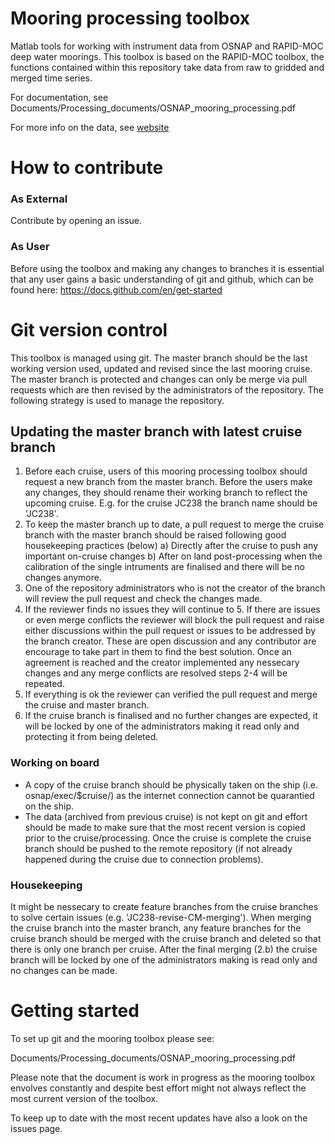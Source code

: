 # Mooring processing toolbox
Matlab tools for working with instrument data from OSNAP and RAPID-MOC deep water moorings. This toolbox is based on the RAPID-MOC toolbox, the functions contained within this repository take data from raw to gridded and merged time series.  

For documentation,  see Documents/Processing_documents/OSNAP_mooring_processing.pdf

For more info on the data, see [website](https://scotmarphys.github.io/ScotMarPhys.OSNAP-Mooring-Processing.io/)

# How to contribute

### As External
Contribute by opening an issue.

### As User
Before using the toolbox and making any changes to branches it is essential that any user gains a basic understanding of git and github, which can be found here:
https://docs.github.com/en/get-started

# Git version control
This toolbox is managed using git. The master branch should be the last working version used, updated and revised since the last mooring cruise. The master branch is protected and changes can only be merge via pull requests which are then revised by the administrators of the repository. The following strategy is used to manage the repository.

## Updating the master branch with latest cruise branch
1. Before each cruise, users of this mooring processing toolbox should request a new branch from the master branch. Before the users make any changes, they should rename their working branch to reflect the upcoming cruise. E.g. for the cruise JC238 the branch name should be 'JC238'.
2. To keep the master branch up to date, a pull request to merge the cruise branch with the master branch should be raised following good housekeeping practices (below)
   a) Directly after the cruise to push any important on-cruise changes
   b) After on land post-processing when the calibration of the single intruments are finalised and there will be no changes anymore.
3. One of the repository administrators who is not the creator of the branch will review the pull request and check the changes made.
4. If the reviewer finds no issues they will continue to 5. If there are issues or even merge conflicts the reviewer will block the pull request and raise either discussions within the pull request or issues to be addressed by the branch creator. These are open discussion and any contributor are encourage to take part in them to find the best solution. Once an agreement is reached and the creator implemented any nessecary changes and any merge conflicts are resolved steps 2-4 will be repeated.
5. If everything is ok the reviewer can verified the pull request and merge the cruise and master branch.
6. If the cruise branch is finalised and no further changes are expected, it will be locked by one of the administrators making it read only and protecting it from being deleted.

### Working on board
- A copy of the cruise branch should be physically taken on the ship (i.e. osnap/exec/$cruise/) as the internet connection cannot be quarantied on the ship.
- The data (archived from previous cruise) is not kept on git and effort should be made to make sure that the most recent version is copied prior to the cruise/processing. Once the cruise is complete the cruise branch should be pushed to the remote repository (if not already happened during the cruise due to connection problems).

### Housekeeping
It might be nessecary to create feature branches from the cruise branches to solve certain issues (e.g. 'JC238-revise-CM-merging'). When merging the cruise branch into the master branch, any feature branches for the cruise branch should be merged with the cruise branch and deleted so that there is only one branch per cruise. After the final merging (2.b) the cruise branch will be locked by one of the administrators making is read only and no changes can be made.

# Getting started
To set up git and the mooring toolbox please see:

Documents/Processing_documents/OSNAP_mooring_processing.pdf

Please note that the document is work in progress as the mooring toolbox envolves constantly and despite best effort might not always reflect the most current version of the toolbox.

To keep up to date with the most recent updates have also a look on the issues page.
